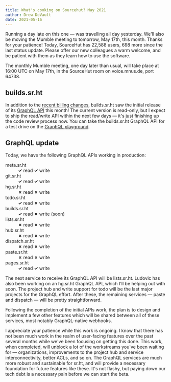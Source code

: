 ```yaml
---
title: What's cooking on Sourcehut? May 2021
author: Drew DeVault
date: 2021-05-16
---
```


Running a day late on this one &mdash; was travelling all day yesterday. We'll
also be moving the Mumble meeting to tomorrow, May 17th, this month. Thanks for
your patience! Today, SourceHut has 22,588 users, 698 more since the last status
update. Please offer our new colleagues a warm welcome, and be patient with them
as they learn how to use the software.

The monthly Mumble meeting, one day later than usual, will take place at 16:00
UTC on May 17th, in the SourceHut room on voice.mnus.de, port 64738.

## builds.sr.ht

In addition to the [recent billing changes][0], builds.sr.ht saw the initial
release of its [GraphQL API][1] this month! The current version is read-only,
but I expect to ship the read/write API within the next few days &mdash; it's
just finishing up the code review process now. You can take the builds.sr.ht
GraphQL API for a test drive on the [GraphQL playground][2].

[0]: https://man.sr.ht/ops/builds.sr.ht-migration.md
[1]: https://man.sr.ht/builds.sr.ht/graphql.md
[2]: https://builds.sr.ht/graphql

## GraphQL update

Today, we have the following GraphQL APIs working in production:

<dl>
  <dt>meta.sr.ht</dt>
  <dd><strong class="text-success">✓</strong> read <strong class="text-success">✓</strong> write</dd>
  <dt>git.sr.ht</dt>
  <dd><strong class="text-success">✓</strong> read <strong class="text-success">✓</strong> write</dd>
  <dt>hg.sr.ht</dt>
  <dd><strong class="text-danger">✗</strong> read <strong class="text-danger">✗</strong> write</dd>
  <dt>todo.sr.ht</dt>
  <dd><strong class="text-success">✓</strong> read <strong class="text-danger">✗</strong> write</dd>
  <dt>builds.sr.ht</dt>
  <dd><strong class="text-success">✓</strong> read <strong class="text-danger">✗</strong> write (soon)</dd>
  <dt>lists.sr.ht</dt>
  <dd><strong class="text-danger">✗</strong> read <strong class="text-danger">✗</strong> write</dd>
  <dt>hub.sr.ht</dt>
  <dd><strong class="text-danger">✗</strong> read <strong class="text-danger">✗</strong> write</dd>
  <dt>dispatch.sr.ht</dt>
  <dd><strong class="text-danger">✗</strong> read <strong class="text-danger">✗</strong> write</dd>
  <dt>paste.sr.ht</dt>
  <dd><strong class="text-danger">✗</strong> read <strong class="text-danger">✗</strong> write</dd>
  <dt>pages.sr.ht</dt>
  <dd><strong class="text-success">✓</strong> read <strong class="text-success">✓</strong> write</dd>
</dl>

The next service to receive its GraphQL API will be lists.sr.ht. Ludovic has
also been working on an hg.sr.ht GraphQL API, which I'll be helping out with
soon. The project hub and write support for todo will be the last major projects
for the GraphQL effort. After these, the remaining services &mdash; paste and
dispatch &mdash; will be pretty straightforward.

Following the completion of the initial APIs work, the plan is to design and
implement a few other features which will be shared between all of these
services, most notably GraphQL-native webhooks.

I appreciate your patience while this work is ongoing. I know that there has not
been much work in the realm of user-facing features over the past several months
while we've been focusing on getting this done. This work, when completed, will
unblock a lot of the workstreams you've been waiting for &mdash; organizations,
improvements to the project hub and service interconnectivity, better ACLs, and
so on. The GraphQL services are much more robust and sustainable for sr.ht, and
will provide a necessary foundation for future features like these. It's not
flashy, but paying down our tech debt is a necessary pain before we can start
the beta.
